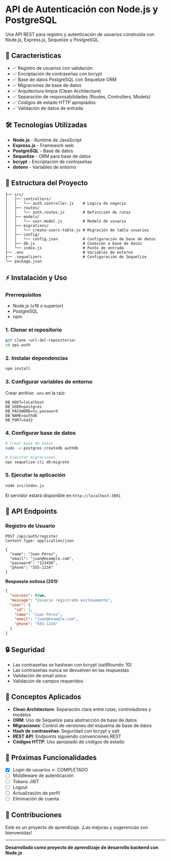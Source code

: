# API de Autenticación con Node.js y PostgreSQL

Una API REST para registro y autenticación de usuarios construida con Node.js, Express.js, Sequelize y PostgreSQL.

## 🚀 Características

- ✅ Registro de usuarios con validación
- ✅ Encriptación de contraseñas con bcrypt
- ✅ Base de datos PostgreSQL con Sequelize ORM
- ✅ Migraciones de base de datos
- ✅ Arquitectura limpia (Clean Architecture)
- ✅ Separación de responsabilidades (Routes, Controllers, Models)
- ✅ Códigos de estado HTTP apropiados
- ✅ Validación de datos de entrada

## 🛠️ Tecnologías Utilizadas

- **Node.js** - Runtime de JavaScript
- **Express.js** - Framework web
- **PostgreSQL** - Base de datos
- **Sequelize** - ORM para base de datos
- **bcrypt** - Encriptación de contraseñas
- **dotenv** - Variables de entorno

## 📁 Estructura del Proyecto

```
├── src/
│   ├── controllers/
│   │   └── auth.controller.js    # Lógica de negocio
│   ├── routes/
│   │   └── auth.routes.js        # Definición de rutas
│   ├── models/
│   │   └── user.model.js         # Modelo de usuario
│   ├── migrations/
│   │   └── create-users-table.js # Migración de tabla usuarios
│   ├── config/
│   │   └── config.json           # Configuración de base de datos
│   ├── db.js                     # Conexión a base de datos
│   └── index.js                  # Punto de entrada
├── .env                          # Variables de entorno
├── .sequelizerc                  # Configuración de Sequelize
└── package.json
```

## ⚡ Instalación y Uso

### Prerrequisitos

- Node.js (v18 o superior)
- PostgreSQL
- npm

### 1. Clonar el repositorio

```bash
git clone <url-del-repositorio>
cd api-auth
```

### 2. Instalar dependencias

```bash
npm install
```

### 3. Configurar variables de entorno

Crear archivo `.env` en la raíz:

```env
DB_HOST=localhost
DB_USER=postgres
DB_PASSWORD=tu_password
DB_NAME=authdb
DB_PORT=5432
```

### 4. Configurar base de datos

```bash
# Crear base de datos
sudo -u postgres createdb authdb

# Ejecutar migraciones
npx sequelize-cli db:migrate
```

### 5. Ejecutar la aplicación

```bash
node src/index.js
```

El servidor estará disponible en `http://localhost:3001`

## 📡 API Endpoints

### Registro de Usuario

```http
POST /api/auth/register
Content-Type: application/json

{
  "name": "Juan Pérez",
  "email": "juan@example.com",
  "password": "123456",
  "phone": "555-1234"
}
```

**Respuesta exitosa (201):**

```json
{
  "success": true,
  "message": "Usuario registrado exitosamente",
  "user": {
    "id": 1,
    "name": "Juan Pérez",
    "email": "juan@example.com",
    "phone": "555-1234"
  }
}
```

## 🔒 Seguridad

- Las contraseñas se hashean con bcrypt (saltRounds: 10)
- Las contraseñas nunca se devuelven en las respuestas
- Validación de email único
- Validación de campos requeridos

## 🧠 Conceptos Aplicados

- **Clean Architecture**: Separación clara entre rutas, controladores y modelos
- **ORM**: Uso de Sequelize para abstracción de base de datos
- **Migraciones**: Control de versiones del esquema de base de datos
- **Hash de contraseñas**: Seguridad con bcrypt y salt
- **REST API**: Endpoints siguiendo convenciones REST
- **Códigos HTTP**: Uso apropiado de códigos de estado

## 📝 Próximas Funcionalidades

- [x] Login de usuarios ← COMPLETADO
- [ ] Middleware de autenticación
- [ ] Tokens JWT
- [ ] Logout
- [ ] Actualización de perfil
- [ ] Eliminación de cuenta

## 🤝 Contribuciones

Este es un proyecto de aprendizaje. ¡Las mejoras y sugerencias son bienvenidas!

---

**Desarrollado como proyecto de aprendizaje de desarrollo backend con Node.js**
